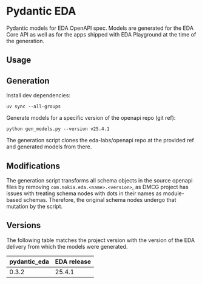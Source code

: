 # Pydantic EDA

Pydantic models for EDA OpenAPI spec. Models are generated for the EDA Core API as well as for the apps shipped with EDA Playground at the time of the generation.

## Usage

## Generation

Install dev dependencies:

```
uv sync --all-groups
```

Generate models for a specific version of the openapi repo (git ref):

```
python gen_models.py --version v25.4.1
```

The generation script clones the eda-labs/openapi repo at the provided ref and generated models from there.

## Modifications

The generation script transforms all schema objects in the source openapi files by removing `com.nokia.eda.<name>.<version>`, as DMCG project has issues with treating schema nodes with dots in their names as module-based schemas. Therefore, the original schema nodes undergo that mutation by the script.

## Versions

The following table matches the project version with the version of the EDA delivery from which the models were generated.

| pydantic_eda | EDA release |
| ------------ | ----------- |
| 0.3.2        | 25.4.1      |
